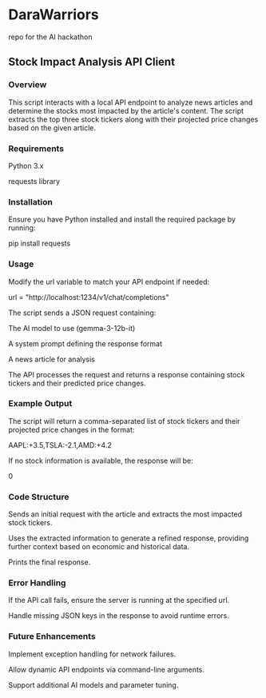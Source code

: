 # DaraWarriors
repo for the AI hackathon

## Stock Impact Analysis API Client

### Overview

This script interacts with a local API endpoint to analyze news articles and determine the stocks most impacted by the article's content. The script extracts the top three stock tickers along with their projected price changes based on the given article.

### Requirements

Python 3.x

requests library

### Installation

Ensure you have Python installed and install the required package by running:

pip install requests

### Usage

Modify the url variable to match your API endpoint if needed:

url = "http://localhost:1234/v1/chat/completions"

The script sends a JSON request containing:

The AI model to use (gemma-3-12b-it)

A system prompt defining the response format

A news article for analysis

The API processes the request and returns a response containing stock tickers and their predicted price changes.

### Example Output

The script will return a comma-separated list of stock tickers and their projected price changes in the format:

AAPL:+3.5,TSLA:-2.1,AMD:+4.2

If no stock information is available, the response will be:

0

### Code Structure

Sends an initial request with the article and extracts the most impacted stock tickers.

Uses the extracted information to generate a refined response, providing further context based on economic and historical data.

Prints the final response.

### Error Handling

If the API call fails, ensure the server is running at the specified url.

Handle missing JSON keys in the response to avoid runtime errors.

### Future Enhancements

Implement exception handling for network failures.

Allow dynamic API endpoints via command-line arguments.

Support additional AI models and parameter tuning.

